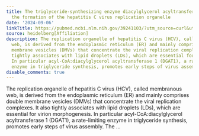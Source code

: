 ```yaml
---
title: The triglyceride-synthesizing enzyme diacylglycerol acyltransferase 2 modulates
  the formation of the hepatitis C virus replication organelle
date: '2024-09-06'
linkTitle: https://pubmed.ncbi.nlm.nih.gov/39241103/?utm_source=curl&utm_medium=rss&utm_campaign=pubmed-2&utm_content=1FakS-2QOkCT8HsMOQP1bCRQ4YzyumYOmxmF0moLsQ3dFB1E9V&fc=20220326224207&ff=20240907181837&v=2.18.0.post9+e462414
source: heidelberg[Affiliation]
description: The replication organelle of hepatitis C virus (HCV), called membranous
  web, is derived from the endoplasmic reticulum (ER) and mainly comprises double
  membrane vesicles (DMVs) that concentrate the viral replication complexes. It also
  tightly associates with lipid droplets (LDs), which are essential for virion morphogenesis.
  In particular acyl-CoA:diacylglycerol acyltransferase 1 (DGAT1), a rate-limiting
  enzyme in triglyceride synthesis, promotes early steps of virus assembly. The ...
disable_comments: true
---
```

The replication organelle of hepatitis C virus (HCV), called membranous web, is derived from the endoplasmic reticulum (ER) and mainly comprises double membrane vesicles (DMVs) that concentrate the viral replication complexes. It also tightly associates with lipid droplets (LDs), which are essential for virion morphogenesis. In particular acyl-CoA:diacylglycerol acyltransferase 1 (DGAT1), a rate-limiting enzyme in triglyceride synthesis, promotes early steps of virus assembly. The ...